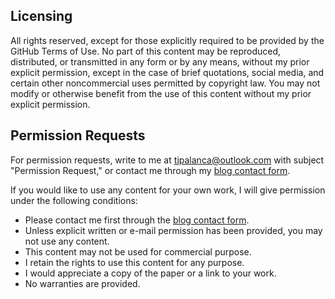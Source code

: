 ## Licensing

All rights reserved, except for those explicitly required to be provided by the GitHub Terms of Use. No part of this content may be reproduced, distributed, or transmitted in any form or by any means, without my prior explicit permission, except in the case of brief quotations, social media, and certain other noncommercial uses permitted by copyright law. You may not modify or otherwise benefit from the use of this content without my prior explicit permission.

## Permission Requests

For permission requests, write to me at tjpalanca@outlook.com with subject "Permission Request," or contact me through my [blog contact form](http://www.jumbodumbothoughts.com/p/contact.html).

If you would like to use any content for your own work, I will give permission under the following conditions:

* Please contact me first through the [blog contact form](http://www.jumbodumbothoughts.com/p/contact.html).
* Unless explicit written or e-mail permission has been provided, you may not use any content.
* This content may not be used for commercial purpose.
* I retain the rights to use this content for any purpose.
* I would appreciate a copy of the paper or a link to your work.
* No warranties are provided.